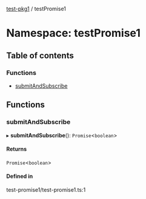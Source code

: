 [test-pkg1](../README.md) / testPromise1

# Namespace: testPromise1

## Table of contents

### Functions

- [submitAndSubscribe](testPromise1.md#submitandsubscribe)

## Functions

### submitAndSubscribe

▸ **submitAndSubscribe**(): `Promise`<`boolean`\>

#### Returns

`Promise`<`boolean`\>

#### Defined in

test-promise1/test-promise1.ts:1
